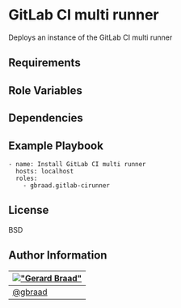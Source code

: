 GitLab CI multi runner
======================

Deploys an instance of the GitLab CI multi runner


Requirements
------------



Role Variables
--------------


Dependencies
------------



Example Playbook
----------------

```
- name: Install GitLab CI multi runner
  hosts: localhost
  roles:
    - gbraad.gitlab-cirunner
```


License
-------

BSD


Author Information
------------------

| [!["Gerard Braad"](http://gravatar.com/avatar/e466994eea3c2a1672564e45aca844d0.png?s=60)](http://gbraad.nl "Gerard Braad <me@gbraad.nl>") |
|---|
| [@gbraad](https://twitter.com/gbraad) |
